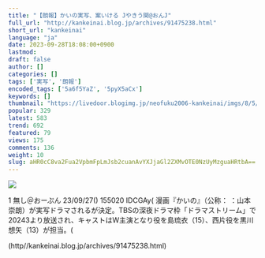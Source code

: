 ```yaml
---
title: "【朗報】かいの実写、案いける Jやきう関@おんJ"
full_url: "http://kankeinai.blog.jp/archives/91475238.html"
short_url: "kankeinai"
language: "ja"
date: 2023-09-28T18:08:00+0900
lastmod: 
draft: false
author: []
categories: []
tags: ['実写', '朗報']
encoded_tags: ['5a6f5YaZ', '5pyX5aCx']
keywords: []
thumbnail: "https://livedoor.blogimg.jp/neofuku2006-kankeinai/imgs/8/5/859b9b49.jpg"
popular: 329
latest: 583
trend: 692
featured: 79
views: 175
comments: 136
weight: 10
slug: aHR0cC8va2Fua2VpbmFpLmJsb2cuanAvYXJjaGl2ZXMvOTE0NzUyMzguaHRtbA==
---
```


![](https://livedoor.blogimg.jp/neofuku2006-kankeinai/imgs/8/5/859b9b49.jpg)

1 無し＠おーぷん 23/09/27() 155020 IDCGAy( 漫画『かいの』（公称： ：山本崇朗）が実写ドラマされるが決定。TBSの深夜ドラマ枠「ドラマストリーム」で20243より放送され、キャストはW主演となり役を島琉衣（15）、西片役を黒川想矢（13）が担当。(

(http//kankeinai.blog.jp/archives/91475238.html)
